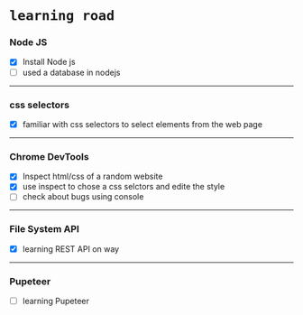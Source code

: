 # `learning road`

 ### Node JS
 * [x] Install Node js
 * [ ] used a database in nodejs
- - -
### css selectors
 * [x] familiar with css selectors to select elements from the web page

- - -
### Chrome DevTools
 * [x]  Inspect html/css of a random website
 * [x]  use inspect to chose a css selctors and edite the style
 * [ ]  check about bugs using console

- - -
### File System API
 * [x] learning REST API on way
- - -
### Pupeteer
 * [ ] learning Pupeteer

